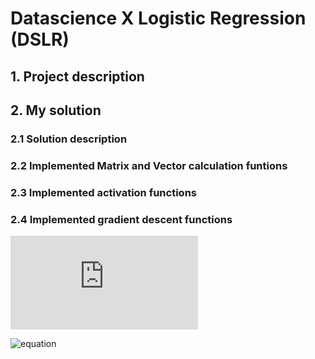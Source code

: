 # Datascience X Logistic Regression (DSLR)

## 1. Project description

## 2. My solution

### 2.1 Solution description

### 2.2 Implemented Matrix and Vector calculation funtions

### 2.3 Implemented activation functions

### 2.4 Implemented gradient descent functions

![equation](http://www.sciweavers.org/tex2img.php?eq=1%2Bsin%28mc%5E2%29&bc=White&fc=Black&im=jpg&fs=12&ff=arev&edit=)

![equation](http://www.sciweavers.org/tex2img.php?eq=1/(1%2Bexp^z)&bc=White&fc=Black&im=jpg&fs=12&ff=arev&edit=)
